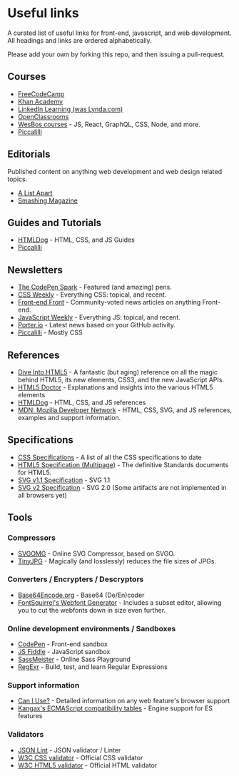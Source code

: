 # Useful links

A curated list of useful links for front-end, javascript, and web development. All headings and links are ordered alphabetically.

Please add your own by forking this repo, and then issuing a pull-request. 

## Courses

- [FreeCodeCamp](https://www.freecodecamp.org/)
- [Khan Academy](https://www.khanacademy.org/)
- [LinkedIn Learning (was Lynda.com)](https://www.linkedin.com/learning/)
- [OpenClassrooms](https://openclassrooms.com/en/)
- [WesBos courses](https://wesbos.com/courses) - JS, React, GraphQL, CSS, Node, and more.
- [Piccalilli](https://piccalil.li/courses/)

## Editorials

Published content on anything web development and web design related topics.

- [A List Apart](https://alistapart.com)
- [Smashing Magazine](https://smashingmagazine.com)

## Guides and Tutorials

- [HTMLDog](https://htmldog.com/guides/) - HTML, CSS, and JS Guides
- [Piccalilli](https://piccalil.li/tutorials/0/)

## Newsletters

- [The CodePen Spark](https://codepen.io/spark/) - Featured (and amazing) pens.
- [CSS Weekly](https://css-weekly.com/) - Everything CSS: topical, and recent.
- [Front-end Front](https://frontendfront.com/) - Community-voted news articles on anything Front-end.
- [JavaScript Weekly](https://javascriptweekly.com/) - Everything JS: topical, and recent.
- [Porter.io](https://porter.io/) - Latest news based on your GitHub activity.
- [Piccalilli](https://piccalil.li/newsletters/0/) - Mostly CSS

## References

- [Dive Into HTML5](https://diveintohtml5.info/) - A fantastic (but aging) reference on all the magic behind HTML5, its new elements, CSS3, and the new JavaScript APIs.
- [HTML5 Doctor](http://html5doctor.com/) - Explanations and insights into the various HTML5 elements
- [HTMLDog](https://htmldog.com/references/) - HTML, CSS, and JS references
- [MDN: Mozilla Developer Network](https://developer.mozilla.org/en-US/) - HTML, CSS, SVG, and JS references, examples and support information.

## Specifications

- [CSS Specifications](https://www.w3.org/Style/CSS/) - A list of all the CSS specifications to date
- [HTML5 Specification (Multipage)](https://html.spec.whatwg.org/multipage/) - The definitive Standards documents for HTML5.
- [SVG v1.1 Specification](https://www.w3.org/TR/SVG11/) - SVG 1.1
- [SVG v2 Specification](https://www.w3.org/TR/SVG2/) - SVG 2.0 (Some artifacts are not implemented in all browsers yet)

## Tools

### Compressors

- [SVGOMG](https://jakearchibald.github.io/svgomg/) - Online SVG Compressor, based on SVGO.
- [TinyJPG](https://tinyjpg.com/) - Magically (and losslessly) reduces the file sizes of JPGs.

### Converters / Encrypters / Descryptors

- [Base64Encode.org](https://www.base64encode.org/) - Base64 (De/En)coder
- [FontSquirrel's Webfont Generator](https://www.fontsquirrel.com/tools/webfont-generator) - Includes a subset editor, allowing you to cut the webfonts down in size even further.

### Online development environments / Sandboxes

- [CodePen](https://codepen.io/) - Front-end sandbox
- [JS Fiddle](https://jsfiddle.net/) - JavaScript sandbox
- [SassMeister](https://www.sassmeister.com/) - Online Sass Playground
- [RegExr](https://regexr.com/) - Build, test, and learn Regular Expressions


### Support information

- [Can I Use?](https://caniuse.com/) - Detailed information on any web feature's browser support
- [Kangax's ECMAScript compatibility tables](http://kangax.github.io/compat-table/es6/) - Engine support for ES features

### Validators

- [JSON Lint](https://jsonlint.com/) - JSON validator / Linter
- [W3C CSS validator](http://jigsaw.w3.org/css-validator/) - Official CSS validator
- [W3C HTML5 validator](https://validator.w3.org/) - Official HTML validator


